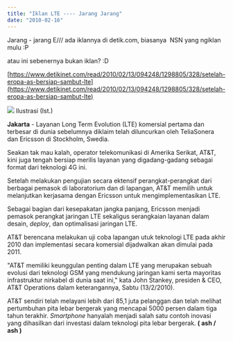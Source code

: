 ```yaml
---
title: "Iklan LTE ---- Jarang Jarang"
date: "2010-02-16"
---
```


Jarang - jarang E/// ada iklannya di detik.com, biasanya  NSN yang ngiklan mulu :P

atau ini sebenernya bukan iklan? :D

[https://www.detikinet.com/read/2010/02/13/094248/1298805/328/setelah-eropa-as-bersiap-sambut-lte](https://www.detikinet.com/read/2010/02/13/094248/1298805/328/setelah-eropa-as-bersiap-sambut-lte)

![](https://www.detikinet.com/images/content/2010/02/13/328/bwa150.JPG) Ilustrasi (Ist.)

**Jakarta** - Layanan Long Term Evolution (LTE) komersial pertama dan terbesar di dunia sebelumnya diklaim telah diluncurkan oleh TeliaSonera dan Ericsson di Stockholm, Swedia.

Seakan tak mau kalah, operator telekomunikasi di Amerika Serikat, AT&T, kini juga tengah bersiap merilis layanan yang digadang-gadang sebagai format dari teknologi 4G ini.

Setelah melakukan pengujian secara ektensif perangkat-perangkat dari berbagai pemasok di laboratorium dan di lapangan, AT&T memilih untuk melanjutkan kerjasama dengan Ericsson untuk mengimplementasikan LTE.

Sebagai bagian dari kesepakatan jangka panjang, Ericsson menjadi pemasok perangkat jaringan LTE sekaligus serangkaian layanan dalam desain, _deploy_, dan optimalisasi jaringan LTE.

AT&T berencana melakukan uji coba lapangan utuk teknologi LTE pada akhir 2010 dan implementasi secara komersial dijadwalkan akan dimulai pada 2011.

"AT&T memiliki keunggulan penting dalam LTE yang merupakan sebuah evolusi dari teknologi GSM yang mendukung jaringan kami serta mayoritas infrastruktur nirkabel di dunia saat ini," kata John Stankey, presiden & CEO, AT&T Operations dalam keterangannya, Sabtu (13/2/2010).

AT&T sendiri telah melayani lebih dari 85,1 juta pelanggan dan telah melihat pertumbuhan pita lebar bergerak yang mencapai 5000 persen dalam tiga tahun terakhir. _Smartphone_ hanyalah menjadi salah satu contoh inovasi yang dihasilkan dari investasi dalam teknologi pita lebar bergerak. **( ash / ash )**
